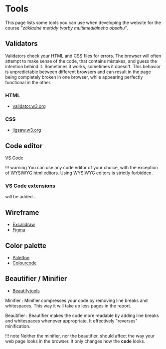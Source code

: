 # Tools

This page lists some tools you can use when developing the website for the course *"základné metódy tvorby multimediálneho obsahu"*.

## Validators

Validators check your HTML and CSS files for errors. The browser will often attempt to make sense of the code, that contains mistakes, and guess the intention behind it. Sometimes it works, sometimes it doesn't. This behavior is unpredictable between different browsers and can result in the page being completely broken in one browser, while appearing perfectly functional in the other.

### HTML

* [validator.w3.org](https://validator.w3.org/)

### CSS

* [jigsaw.w3.org](https://jigsaw.w3.org/css-validator/)

## Code editor

[VS Code](https://code.visualstudio.com/)

!!! warning
	You can use any code editor of your choice, with the exception of [WYSIWYG](https://en.wikipedia.org/wiki/WYSIWYG) html editors. Using WYSIWYG editors is strictly forbidden.

### VS Code extensions

will be added...

## Wireframe

* [Excalidraw](https://excalidraw.com/)
* [Figma](https://www.figma.com)

## Color palette

* [Paletton](https://paletton.com)
* [Colourcode](https://www.toptal.com/designers/colourcode)

## Beautifier / Minifier

* [Beautifytools](https://beautifytools.com/)

Minifier
:	Minifier compresses your code by removing line breaks and whitespaces. This way it will take up less pages in the report.

Beautifier
:	Beautifier makes the code more readable by adding line breaks and whitespaces whenever appropriate. It effectively "reverses" minification.

!!! note
	Neither the minifier, nor the beautifier, should affect the way your web page looks in the browser. It only changes how the **code** looks.